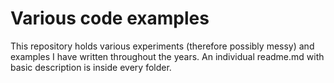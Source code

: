 # Various code examples

This repository holds various experiments (therefore possibly messy) and examples I have written throughout the years. An individual readme.md with basic description is inside every folder.
